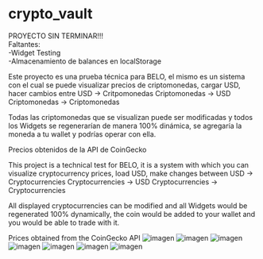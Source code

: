 # crypto_vault

PROYECTO SIN TERMINAR!!!<br>
Faltantes: <br>
  -Widget Testing<br>
  -Almacenamiento de balances en localStorage<br>

Este proyecto es una prueba técnica para BELO, el mismo es un sistema con el cual se puede visualizar precios de criptomonedas, cargar USD, hacer cambios entre 
USD -> Critpomonedas
Criptomonedas -> USD 
Criptomonedas -> Criptomonedas

Todas las criptomonedas que se visualizan puede ser modificadas y todos los Widgets se regenerarían de manera 100% dinámica, se agregaría la moneda a tu wallet y podrías operar con ella.

Precios obtenidos de la API de CoinGecko


This project is a technical test for BELO, it is a system with which you can visualize cryptocurrency prices, load USD, make changes between 
USD -> Cryptocurrencies
Cryptocurrencies -> USD 
Cryptocurrencies -> Cryptocurrencies

All displayed cryptocurrencies can be modified and all Widgets would be regenerated 100% dynamically, the coin would be added to your wallet and you would be able to trade with it.

Prices obtained from the CoinGecko API
![imagen](https://user-images.githubusercontent.com/56406317/151268356-06feaeb8-0700-48d3-aa05-beefc28278bd.png)
![imagen](https://user-images.githubusercontent.com/56406317/151268366-823db567-8e42-4922-aa07-410d28f9fbc4.png)
![imagen](https://user-images.githubusercontent.com/56406317/151268381-835c56ca-e55a-4d67-b5a0-8ead9370d6eb.png)
![imagen](https://user-images.githubusercontent.com/56406317/151268143-87d8dfa4-8fba-4e00-98e2-a361ddfccc35.png)
![imagen](https://user-images.githubusercontent.com/56406317/151268178-949016cf-9ce8-440d-99d5-ee3c57380b58.png)
![imagen](https://user-images.githubusercontent.com/56406317/151268214-8e6d9d7b-9854-4761-865a-9761138e5c51.png)
![imagen](https://user-images.githubusercontent.com/56406317/151268423-eb4cd2cc-6728-4937-bb6d-88f0addb53b4.png)

